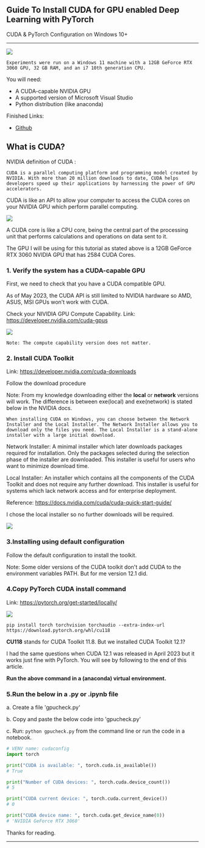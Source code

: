 ## **Guide To Install CUDA for GPU enabled Deep Learning with PyTorch**
CUDA & PyTorch Configuration on Windows 10+

---

<img src="images/Guide-To-Install-CUDA-for GPU-enabled-Deep-Learning-with-PyTorch_fis.png"/>

`Experiments were run on a Windows 11 machine with a 12GB GeForce RTX 3060 GPU, 32 GB RAM, and an i7 10th generation CPU.`

You will need:
- A CUDA-capable NVIDIA GPU
- A supported version of Microsoft Visual Studio
- Python distribution (like anaconda)

Finished Links:
- [Github](https://github.com/mo-justlearnai/Guide-To-Install-CUDA-for-GPU-enabled-Deep-Learning-with-PyTorch)

## **What is CUDA?** 

NVIDIA definition of CUDA : 

```
CUDA is a parallel computing platform and programming model created by NVIDIA. With more than 20 million downloads to date, CUDA helps developers speed up their applications by harnessing the power of GPU accelerators. 
```

CUDA is like an API to allow your computer to access the CUDA cores on your NVIDIA GPU which perform parallel computing.  

<img src="images/cuda_api_diagram.png"/>

A CUDA core is like a CPU core, being the central part of the processing unit that performs calculations and operations on data sent to it. 

The GPU I will be using for this tutorial as stated above is a 12GB GeForce RTX 3060 NVIDIA GPU that has 2584 CUDA Cores.

### **1. Verify the system has a CUDA-capable GPU**

First, we need to check that you have a CUDA compatible GPU. 

As of May 2023, the CUDA API is still limited to NVIDIA hardware so AMD, ASUS, MSI GPUs won’t work with CUDA. 

Check your NIVIDIA GPU Compute Capability.
Link: https://developer.nvidia.com/cuda-gpus

<img src="images/cuda_gpus.png"/>

`Note: The compute capability version does not matter.  `


### **2. Install CUDA Toolkit**
Link: https://developer.nvidia.com/cuda-downloads

Follow the download procedure

Note: From my knowledge downloading either the **local** or **network** versions will work. The difference is between exe(local) and exe(network) is stated below in the NVIDIA docs. 

```
When installing CUDA on Windows, you can choose between the Network Installer and the Local Installer. The Network Installer allows you to download only the files you need. The Local Installer is a stand-alone installer with a large initial download.
```

Network Installer: A minimal installer which later downloads packages required for installation. Only the packages selected during the selection phase of the installer are downloaded. This installer is useful for users who want to minimize download time.

Local Installer: An installer which contains all the components of the CUDA Toolkit and does not require any further download. This installer is useful for systems which lack network access and for enterprise deployment.

Reference: https://docs.nvidia.com/cuda/cuda-quick-start-guide/

I chose the local installer so no further downloads will be required. 

<img src="images/cuda_toolkit_download.png"/>

### **3.Installing using default configuration**

Follow the default configuration to install the toolkit. 

Note: Some older versions of the CUDA toolkit don't add CUDA to the environment variables PATH. But for me version 12.1 did. 

### **4.Copy PyTorch CUDA install command**
Link: https://pytorch.org/get-started/locally/

<img src="images/pytorch_locally.png"/>

`pip install torch torchvision torchaudio --extra-index-url https://download.pytorch.org/whl/cu118`

**CU118** stands for CUDA Toolkit 11.8.  But we installed CUDA Toolkit 12.1?

I had the same questions when CUDA 12.1 was released in April 2023 but it works just fine with PyTorch. You will see by following to the end of this article. 

**Run the above command in a (anaconda) virtual environment.**

### **5.Run the below in a .py or .ipynb file**

a. Create a file 'gpucheck.py' 

b. Copy and paste the below code into 'gpucheck.py'

c. Run: `python gpucheck.py` from the command line or run the code in a notebook. 

```python
# VENV name: cudaconfig
import torch

print("CUDA is available: ", torch.cuda.is_available())
# True

print("Number of CUDA devices: ", torch.cuda.device_count())
# 5

print("CUDA current device: ", torch.cuda.current_device())
# 0

print("CUDA device name: ", torch.cuda.get_device_name(0))
# 'NVIDIA GeForce RTX 3060'
```

Thanks for reading.

---
<!-- DONE -->